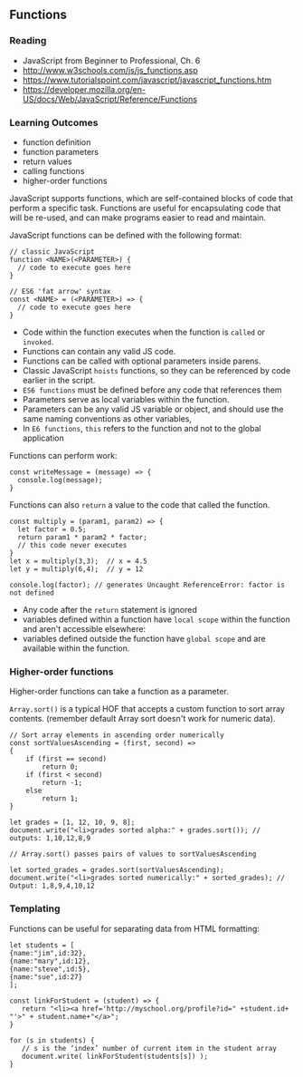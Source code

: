 Functions
---

### Reading

* JavaScript from Beginner to Professional, Ch. 6
* http://www.w3schools.com/js/js_functions.asp
* https://www.tutorialspoint.com/javascript/javascript_functions.htm
* https://developer.mozilla.org/en-US/docs/Web/JavaScript/Reference/Functions

### Learning Outcomes

* function definition
* function parameters
* return values
* calling functions
* higher-order functions

JavaScript supports functions, which are self-contained blocks of code that perform a specific task. Functions are useful for encapsulating code that will be re-used, and can make programs easier to read and maintain.

JavaScript functions can be defined with the following format:

    // classic JavaScript
    function <NAME>(<PARAMETER>) {
      // code to execute goes here
    }

    // ES6 'fat arrow' syntax
    const <NAME> = (<PARAMETER>) => {
      // code to execute goes here
    }

- Code within the function executes when the function is `called` or `invoked`.
- Functions can contain any valid JS code.
- Functions can be called with optional parameters inside parens.
- Classic JavaScript `hoists` functions, so they can be referenced by code earlier in the script.
- `ES6 functions` must be defined before any code that references them
- Parameters serve as local variables within the function.  
- Parameters can be any valid JS variable or object, and should use the same naming conventions as other variables,
- In `E6 functions`, `this` refers to the function and not to the global application


Functions can perform work:

    const writeMessage = (message) => {
      console.log(message);
    }

Functions can also `return` a value to the code that called the function.

    const multiply = (param1, param2) => {
      let factor = 0.5;
      return param1 * param2 * factor;
      // this code never executes
    }
    let x = multiply(3,3);  // x = 4.5
    let y = multiply(6,4);  // y = 12

    console.log(factor); // generates Uncaught ReferenceError: factor is not defined

- Any code after the `return` statement is ignored
- variables defined within a function have `local scope` within the function and aren't accessible elsewhere:
- variables defined outside the function have `global scope` and are available within the function.

### Higher-order functions

Higher-order functions can take a function as a parameter. 

`Array.sort()` is a typical HOF that accepts a custom function to sort array contents. (remember default Array sort doesn't work for numeric data).

    // Sort array elements in ascending order numerically
    const sortValuesAscending = (first, second) =>
    {
        if (first == second)
            return 0;
        if (first < second)
            return -1;
        else
            return 1;
    }

    let grades = [1, 12, 10, 9, 8];
    document.write("<li>grades sorted alpha:" + grades.sort()); // outputs: 1,10,12,8,9
    
    // Array.sort() passes pairs of values to sortValuesAscending 
    
    let sorted_grades = grades.sort(sortValuesAscending);
    document.write("<li>grades sorted numerically:" + sorted_grades); // Output: 1,8,9,4,10,12 

### Templating

Functions can be useful for separating data from HTML formatting:

    let students = [
    {name:"jim",id:32}, 
    {name:"mary",id:12},
    {name:"steve",id:5},
    {name:"sue",id:27} 
    ];

    const linkForStudent = (student) => {
       return "<li><a href='http://myschool.org/profile?id=" +student.id+ "'>" + student.name+"</a>";
    }

    for (s in students) {
       // s is the ‘index’ number of current item in the student array
       document.write( linkForStudent(students[s]) );
    } 
